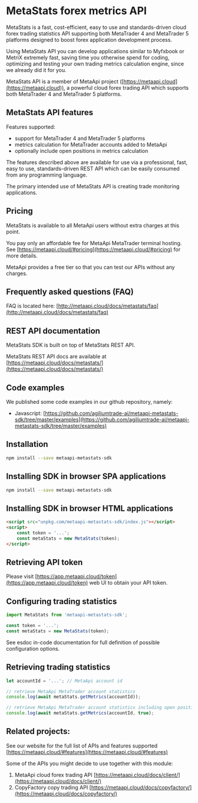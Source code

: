 # MetaStats forex metrics API
MetaStats is a fast, cost-efficient, easy to use and standards-driven cloud forex trading statistics API supporting both MetaTrader 4 and MetaTrader 5 platforms designed to boost forex application development process.

Using MetaStats API you can develop applications similar to Myfxbook or MetriX extremely fast, saving time you otherwise spend for coding, optimizing and testing your own trading metrics calculation engine, since we already did it for you.

MetaStats API is a member of MetaApi project ([https://metaapi.cloud](https://metaapi.cloud)), a powerful cloud forex trading API which supports both MetaTrader 4 and MetaTrader 5 platforms.

## MetaStats API features
Features supported:

- support for MetaTrader 4 and MetaTrader 5 platforms
- metrics calculation for MetaTrader accounts added to MetaApi
- optionally include open positions in metrics calculation

The features described above are available for use via a professional, fast, easy to use, standards-driven REST API which can be easily consumed from any programming language.

The primary intended use of MetaStats API is creating trade monitoring applications.

## Pricing
MetaStats is available to all MetaApi users without extra charges at this point.

You pay only an affordable fee for MetaApi MetaTrader terminal hosting. See [https://metaapi.cloud/#pricing](https://metaapi.cloud/#pricing) for more details.

MetaApi provides a free tier so that you can test our APIs without any charges.

## Frequently asked questions (FAQ)
FAQ is located here: [http://metaapi.cloud/docs/metastats/faq](http://metaapi.cloud/docs/metastats/faq)

## REST API documentation
MetaStats SDK is built on top of MetaStats REST API.

MetaStats REST API docs are available at [https://metaapi.cloud/docs/metastats/](https://metaapi.cloud/docs/metastats/)

## Code examples
We published some code examples in our github repository, namely:

- Javascript: [https://github.com/agiliumtrade-ai/metaapi-metastats-sdk/tree/master/examples](https://github.com/agiliumtrade-ai/metaapi-metastats-sdk/tree/master/examples)

## Installation
```bash
npm install --save metaapi-metastats-sdk
```

## Installing SDK in browser SPA applications
```bash
npm install --save metaapi-metastats-sdk
```

## Installing SDK in browser HTML applications
```html
<script src="unpkg.com/metaapi-metastats-sdk/index.js"></script>
<script>
    const token = '...';
    const metaStats = new MetaStats(token);
</script>
```
## Retrieving API token
Please visit [https://app.metaapi.cloud/token](https://app.metaapi.cloud/token) web UI to obtain your API token.

## Configuring trading statistics
```javascript
import MetaStats from 'metaapi-metastats-sdk';

const token = '...';
const metaStats = new MetaStats(token);
```
See esdoc in-code documentation for full definition of possible configuration options.

## Retrieving trading statistics
```javascript
let accountId = '...'; // MetaApi account id

// retrieve MetaApi MetaTrader account statistics
console.log(await metaStats.getMetrics(accountId));

// retrieve MetaApi MetaTrader account statistics including open positions
console.log(await metaStats.getMetrics(accountId, true);
```

## Related projects:
See our website for the full list of APIs and features supported [https://metaapi.cloud/#features](https://metaapi.cloud/#features)

Some of the APIs you might decide to use together with this module:

1. MetaApi cloud forex trading API [https://metaapi.cloud/docs/client/](https://metaapi.cloud/docs/client/)
2. CopyFactory copy trading  API [https://metaapi.cloud/docs/copyfactory/](https://metaapi.cloud/docs/copyfactory/)
